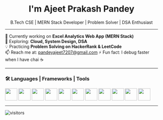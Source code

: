 <h1 align="center">I'm Ajeet Prakash Pandey</h1>

<p align="center">
  B.Tech CSE | MERN Stack Developer | Problem Solver | DSA Enthusiast
</p>

---

🔭 Currently working on **Excel Analytics Web App (MERN Stack)**  
🌱 Exploring: **Cloud, System Design, DSA**  
💡 Practicing **Problem Solving on HackerRank & LeetCode**  
📫 Reach me at: pandeyajeet7207@gmail.com 
⚡ Fun fact: I debug faster when I have chai ☕  

---

### 🛠 Languages | Frameworks | Tools

<p align="left">
  <img src="https://cdn.jsdelivr.net/gh/devicons/devicon/icons/html5/html5-original.svg" width="40"/>
  <img src="https://cdn.jsdelivr.net/gh/devicons/devicon/icons/css3/css3-original.svg" width="40"/>
  <img src="https://cdn.jsdelivr.net/gh/devicons/devicon/icons/javascript/javascript-original.svg" width="40"/>
  <img src="https://cdn.jsdelivr.net/gh/devicons/devicon/icons/react/react-original.svg" width="40"/>
  <img src="https://cdn.jsdelivr.net/gh/devicons/devicon/icons/nodejs/nodejs-original.svg" width="40"/>
  <img src="https://cdn.jsdelivr.net/gh/devicons/devicon/icons/express/express-original.svg" width="40"/>
  <img src="https://cdn.jsdelivr.net/gh/devicons/devicon/icons/mongodb/mongodb-original.svg" width="40"/>
  <img src="https://cdn.jsdelivr.net/gh/devicons/devicon/icons/java/java-original.svg" width="40"/>
  <img src="https://cdn.jsdelivr.net/gh/devicons/devicon/icons/python/python-original.svg" width="40"/>
  <img src="https://cdn.jsdelivr.net/gh/devicons/devicon/icons/git/git-original.svg" width="40"/>
  <img src="https://cdn.jsdelivr.net/gh/devicons/devicon/icons/github/github-original.svg" width="40"/>
</p>

---

![visitors](https://visitor-badge.laobi.icu/badge?page_id=ajeetpandey)
